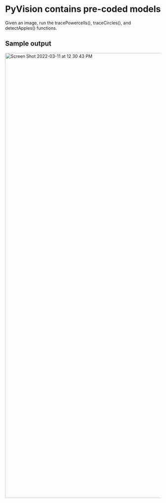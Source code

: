 # PyVision contains pre-coded models

Given an image, run the tracePowercells(), traceCircles(), and detectApples() functions. 

## Sample output

<img width="1440" alt="Screen Shot 2022-03-11 at 12 30 43 PM" src="https://user-images.githubusercontent.com/74515743/157917916-4256487a-5aa6-4932-a3f9-28137fdfc361.png">
